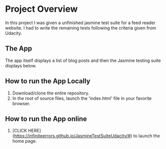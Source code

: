 # Project Overview

In this project I was given a unfinished jasmine test suite for a feed reader website. I had to write
the remaining tests following the criteria given from Udacity.

## The App
The app itself displays a list of blog posts and then the Jasmine testing suite displays below.

## How to run the App Locally
1. Download/clone the entire repository.
2. In the root of source files, launch the 'index.html' file in your favorite browser.

## How to run the App online
1. [CLICK HERE] (https://infiniteerrors.github.io/JasmineTestSuiteUdacity/#) to launch the home page.
